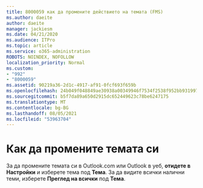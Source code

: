 ```yaml
---
title: 8000059 как да промените действието на темата (FMS)
ms.author: daeite
author: daeite
manager: jackiesm
ms.date: 04/21/2020
ms.audience: ITPro
ms.topic: article
ms.service: o365-administration
ROBOTS: NOINDEX, NOFOLLOW
localization_priority: Normal
ms.custom:
- "992"
- "8000059"
ms.assetid: 90219a36-2d1c-4917-af91-0fcf693f659b
ms.openlocfilehash: 24b049f048849ae30938a00349946f7534f2538f952bb931997af53472ee3729
ms.sourcegitcommit: b5f7da89a650d2915dc652449623c78be6247175
ms.translationtype: MT
ms.contentlocale: bg-BG
ms.lasthandoff: 08/05/2021
ms.locfileid: "53963704"
---
```

# <a name="how-to-change-your-theme"></a>Как да промените темата си

За да промените темата си в Outlook.com или Outlook в уеб, **отидете в Настройки** и изберете тема под **Тема**. За да видите всички налични теми, изберете **Преглед на всички** под **Тема**.
  